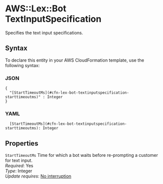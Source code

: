 # AWS::Lex::Bot TextInputSpecification<a name="aws-properties-lex-bot-textinputspecification"></a>

Specifies the text input specifications\.

## Syntax<a name="aws-properties-lex-bot-textinputspecification-syntax"></a>

To declare this entity in your AWS CloudFormation template, use the following syntax:

### JSON<a name="aws-properties-lex-bot-textinputspecification-syntax.json"></a>

```
{
  "[StartTimeoutMs](#cfn-lex-bot-textinputspecification-starttimeoutms)" : Integer
}
```

### YAML<a name="aws-properties-lex-bot-textinputspecification-syntax.yaml"></a>

```
  [StartTimeoutMs](#cfn-lex-bot-textinputspecification-starttimeoutms): Integer
```

## Properties<a name="aws-properties-lex-bot-textinputspecification-properties"></a>

`StartTimeoutMs`  <a name="cfn-lex-bot-textinputspecification-starttimeoutms"></a>
Time for which a bot waits before re\-prompting a customer for text input\.  
*Required*: Yes  
*Type*: Integer  
*Update requires*: [No interruption](https://docs.aws.amazon.com/AWSCloudFormation/latest/UserGuide/using-cfn-updating-stacks-update-behaviors.html#update-no-interrupt)